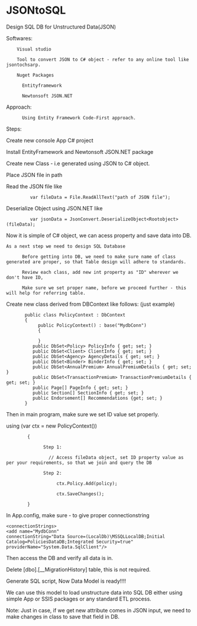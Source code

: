 # JSONtoSQL
Design SQL DB for Unstructured Data(JSON)


Softwares:

        Visual studio
        
        Tool to convert JSON to C# object - refer to any online tool like jsontochsarp.
        
        Nuget Packages
        
          Entityframework
          
          Newtonsoft JSON.NET
          
          
 Approach:
 
          Using Entity Framework Code-First approach.
 
 Steps:
 
 Create new console App C# project
 
 Install EntityFramework and Newtonsoft JSON.NET package
 
 Create new Class - i.e generated using JSON to C# object.
 
 Place JSON file in path
 
 Read the JSON file like
 
 
             var fileData = File.ReadAllText("path of JSON file");
             
 Deserialize Object using JSON.NET like
 
             var jsonData = JsonConvert.DeserializeObject<Rootobject>(fileData);
 
 
  Now it is simple of C# object, we can acess property and save data into DB.
  
    As a next step we need to design SQL Database
    
          Before getting into DB, we need to make sure name of class generated are proper, so that Table design will adhere to standards.
               
          Review each class, add new int property as "ID" wherever we don't have ID,
          
          Make sure we set proper name, before we proceed further - this will help for referring table.
  
  
  Create new class derived from DBContext like follows: (just example)
  
  
  
           public class PolicyContext : DbContext
           {
                public PolicyContext() : base("MydbConn")  
                {

                }
              public DbSet<Policy> PolicyInfo { get; set; }
              public DbSet<Client> ClientInfo { get; set; }
              public DbSet<Agency> AgencyDetails { get; set; }
              public DbSet<Binder> BinderInfo { get; set; }
              public DbSet<AnnualPremium> AnnualPremiumDetails { get; set; }
              public DbSet<TransactionPremium> TransactionPremiumDetails { get; set; }
              public Page[] PageInfo { get; set; }
              public Section[] SectionInfo { get; set; }
              public Endorsement[] Recommendations {get; set; }
           }
           
  
  Then in main program, make sure we set ID value set properly.
  
  
   using (var ctx = new PolicyContext())
   
            {
            
                  Step 1:
                                    
                    // Access fileData object, set ID property value as per your requirements, so that we join and query the DB
                    
                  Step 2:
                  
                       ctx.Policy.Add(policy);
                       
                       ctx.SaveChanges();
                       
            }
            

  In App.config, make sure - to give proper connectionstring
  
    <connectionStrings>
    <add name="MydbConn"
    connectionString="Data Source=(LocalDb)\MSSQLLocalDB;Initial Catalog=PoliciesDataDB;Integrated Security=true"
    providerName="System.Data.SqlClient"/>
  </connectionStrings>
  
  
  Then access the DB and verify all data is in.
  
  Delete [dbo].[__MigrationHistory] table, this is not required.
  
  
  Generate SQL script, Now Data Model is ready!!!!
  
  
  We can use this model to load unstructure data into SQL DB either using simple App or SSIS packages or any standard ETL process.
  
  
  Note:
  Just in case, if we get new attribute comes in JSON input, we need to make changes in class to save that field in DB. 


